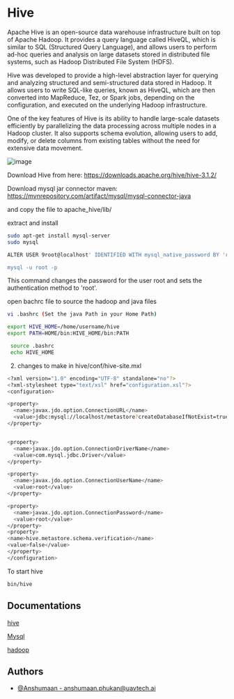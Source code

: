 # Hive

Apache Hive is an open-source data warehouse infrastructure built on top of Apache Hadoop. It provides a query language called HiveQL, which is similar to SQL (Structured Query Language), and allows users to perform ad-hoc queries and analysis on large datasets stored in distributed file systems, such as Hadoop Distributed File System (HDFS).

Hive was developed to provide a high-level abstraction layer for querying and analyzing structured and semi-structured data stored in Hadoop. It allows users to write SQL-like queries, known as HiveQL, which are then converted into MapReduce, Tez, or Spark jobs, depending on the configuration, and executed on the underlying Hadoop infrastructure.

One of the key features of Hive is its ability to handle large-scale datasets efficiently by parallelizing the data processing across multiple nodes in a Hadoop cluster. It also supports schema evolution, allowing users to add, modify, or delete columns from existing tables without the need for extensive data movement.


![image](https://github.com/Anshumaan031/Hive_Data_Eng/assets/67821036/34e32500-b696-43ea-8538-79d235c884db)

Download Hive from here: https://downloads.apache.org/hive/hive-3.1.2/

Download mysql jar connector maven: https://mvnrepository.com/artifact/mysql/mysql-connector-java

and copy the file to apache_hive/lib/

extract and install
```bash
sudo apt-get install mysql-server
sudo mysql

ALTER USER 9root@localhost' IDENTIFIED WITH mysql_native_password BY 'root';

mysql -u root -p
```
This command changes the password for the user root and sets the authentication method to 'root'.

 open bachrc file to source the hadoop and java files 
```bash
vi .bashrc (Set the java Path in your Home Path)

export HIVE_HOME=/home/username/hive
export PATH=HOME/bin:HIVE_HOME/bin:PATH

 source .bashrc 
 echo HIVE_HOME 
```

2. changes to make in hive/conf/hive-site.mxl
```bash
<?xml version="1.0" encoding="UTF-8" standalone="no"?>
<?xml-stylesheet type="text/xsl" href="configuration.xsl"?>
<configuration>

<property>
  <name>javax.jdo.option.ConnectionURL</name>
  <value>jdbc:mysql://localhost/metastore?createDatabaseIfNotExist=true</value>
</property>


<property>
  <name>javax.jdo.option.ConnectionDriverName</name>
  <value>com.mysql.jdbc.Driver</value>
</property>

<property>
  <name>javax.jdo.option.ConnectionUserName</name>
  <value>root</value>
</property>

<property>
  <name>javax.jdo.option.ConnectionPassword</name>
  <value>root</value>
</property>
<property>
<name>hive.metastore.schema.verification</name>
<value>false</value>
</property>
</configuration>
```



To start hive

```bash
bin/hive

```

## Documentations

[hive](https://cwiki.apache.org/confluence/display/Hive/) 

[Mysql](https://dev.mysql.com/doc/)

[hadoop](https://hadoop.apache.org/docs/stable/)

## Authors

- [@Anshumaan - <anshumaan.phukan@uavtech.ai>](https://github.com/Anshumaan031)
